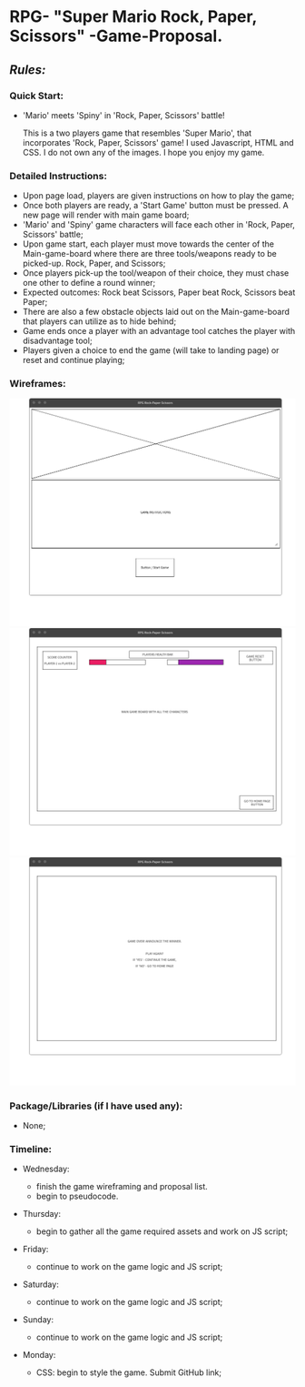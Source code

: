 # RPG- "Super Mario Rock, Paper, Scissors" -Game-Proposal.

## *Rules:*

### Quick Start:

* 'Mario' meets 'Spiny' in 'Rock, Paper, Scissors' battle!

    This is a two players game that resembles 'Super Mario', that incorporates 'Rock, Paper, Scissors' game! I used Javascript, HTML and CSS. 
    I do not own any of the images. I hope you enjoy my game.

### Detailed Instructions:

*   Upon page load, players are given instructions on how to play the game;
*   Once both players are ready, a 'Start Game' button must be pressed. A new page will render with main game board;
*   'Mario' and 'Spiny' game characters will face each other in 'Rock, Paper, Scissors' battle;
*   Upon game start, each player must move towards the center of the Main-game-board where there are three tools/weapons ready to be picked-up. Rock, Paper, and Scissors;
*   Once players pick-up the tool/weapon of their choice, they must chase one other to define a round winner;
*   Expected outcomes: Rock beat Scissors, Paper beat Rock, Scissors beat Paper;
*   There are also a few obstacle objects laid out on the Main-game-board that players can utilize as to hide behind;
*   Game ends once a player with an advantage tool catches the player with disadvantage tool;
*   Players given a choice to end the game (will take to landing page) or reset and continue playing;

### Wireframes:

![Page-1of3 Wireframe](https://github.com/daler-bobojanov/RPG-RPS-Proposal/blob/master/wireframes/Page_1.png)
![Page-2of3 Wireframe](https://github.com/daler-bobojanov/RPG-RPS-Proposal/blob/master/wireframes/Page_2.png)
![Page-2of3 Wireframe](https://github.com/daler-bobojanov/RPG-RPS-Proposal/blob/master/wireframes/Page_3.png)

### Package/Libraries (if I have used any):

*   None;

### Timeline:

* Wednesday:
    - finish the game wireframing and proposal list. 
    - begin to pseudocode.

* Thursday: 
    - begin to gather all the game required assets and work on JS script;

* Friday:
    - continue to work on the game logic and JS script;

* Saturday:
    - continue to work on the game logic and JS script;

* Sunday: 
    - continue to work on the game logic and JS script;
* Monday: 
    - CSS: begin to style the game. Submit GitHub link;

